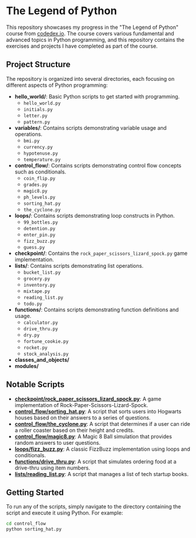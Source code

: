 # The Legend of Python

This repository showcases my progress in the "The Legend of Python" course from [codedex.io](https://codedex.io). The course covers various fundamental and advanced topics in Python programming, and this repository contains the exercises and projects I have completed as part of the course.

## Project Structure

The repository is organized into several directories, each focusing on different aspects of Python programming:

- **hello_world/**: Basic Python scripts to get started with programming.
  - `hello_world.py`
  - `initials.py`
  - `letter.py`
  - `pattern.py`
- **variables/**: Contains scripts demonstrating variable usage and operations.
  - `bmi.py`
  - `currency.py`
  - `hypotenuse.py`
  - `temperature.py`
- **control_flow/**: Contains scripts demonstrating control flow concepts such as conditionals.
  - `coin_flip.py`
  - `grades.py`
  - `magic8.py`
  - `ph_levels.py`
  - `sorting_hat.py`
  - `the_cyclone.py`
- **loops/**: Contains scripts demonstrating loop constructs in Python.
  - `99_bottles.py`
  - `detention.py`
  - `enter_pin.py`
  - `fizz_buzz.py`
  - `guess.py`
- **checkpoint/**: Contains the `rock_paper_scissors_lizard_spock.py` game implementation.
- **lists/**: Contains scripts demonstrating list operations.
  - `bucket_list.py`
  - `grocery.py`
  - `inventory.py`
  - `mixtape.py`
  - `reading_list.py`
  - `todo.py`
- **functions/**: Contains scripts demonstrating function definitions and usage.
  - `calculator.py`
  - `drive_thru.py`
  - `dry.py`
  - `fortune_cookie.py`
  - `rocket.py`
  - `stock_analysis.py`
- **classes_and_objects/**
- **modules/**

## Notable Scripts

- **[checkpoint/rock_paper_scissors_lizard_spock.py](checkpoint/rock_paper_scissors_lizard_spock.py)**: A game implementation of Rock-Paper-Scissors-Lizard-Spock.
- **[control_flow/sorting_hat.py](control_flow/sorting_hat.py)**: A script that sorts users into Hogwarts houses based on their answers to a series of questions.
- **[control_flow/the_cyclone.py](control_flow/the_cyclone.py)**: A script that determines if a user can ride a roller coaster based on their height and credits.
- **[control_flow/magic8.py](control_flow/magic8.py)**: A Magic 8 Ball simulation that provides random answers to user questions.
- **[loops/fizz_buzz.py](loops/fizz_buzz.py)**: A classic FizzBuzz implementation using loops and conditionals.
- **[functions/drive_thru.py](functions/drive_thru.py)**: A script that simulates ordering food at a drive-thru using item numbers.
- **[lists/reading_list.py](lists/reading_list.py)**: A script that manages a list of tech startup books.

## Getting Started

To run any of the scripts, simply navigate to the directory containing the script and execute it using Python. For example:

```sh
cd control_flow
python sorting_hat.py
```
